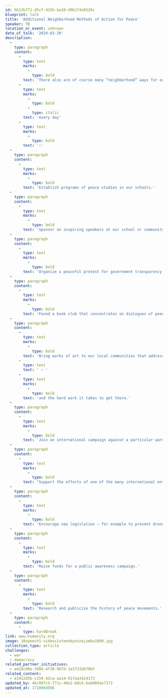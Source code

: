 ```yaml
---
id: 5b12b771-d5cf-433b-ba10-d9b174e8320c
blueprint: talk
title: 'Additional Neighborhood Methods of Action for Peace'
speaker: TB
location_or_event: unknown
date_of_talk: '2024-03-20'
description:
  -
    type: paragraph
    content:
      -
        type: text
        marks:
          -
            type: bold
        text: 'There also are of course many “neighborhood” ways for each of us to be a peacemaker '
      -
        type: text
        marks:
          -
            type: bold
          -
            type: italic
        text: 'every day'
      -
        type: text
        marks:
          -
            type: bold
        text: ':'
  -
    type: paragraph
    content:
      -
        type: text
        marks:
          -
            type: bold
        text: 'Establish programs of peace studies in our schools.'
  -
    type: paragraph
    content:
      -
        type: text
        marks:
          -
            type: bold
        text: 'Sponsor an inspiring speakers at our school or community.'
  -
    type: paragraph
    content:
      -
        type: text
        marks:
          -
            type: bold
        text: 'Organize a peaceful protest for government transparency.'
  -
    type: paragraph
    content:
      -
        type: text
        marks:
          -
            type: bold
        text: 'Found a book club that concentrates on dialogues of peace.'
  -
    type: paragraph
    content:
      -
        type: text
        marks:
          -
            type: bold
        text: 'Bring works of art to our local communities that address the need for peace'
      -
        type: text
        text: ' – '
      -
        type: text
        marks:
          -
            type: bold
        text: 'and the hard work it takes to get there.'
  -
    type: paragraph
    content:
      -
        type: text
        marks:
          -
            type: bold
        text: 'Join an international campaign against a particular warmonger, dictator or terrorist organization.'
  -
    type: paragraph
    content:
      -
        type: text
        marks:
          -
            type: bold
        text: "Support the efforts of one of the many international enterprises that work for peace.\_"
  -
    type: paragraph
    content:
      -
        type: text
        marks:
          -
            type: bold
        text: 'Encourage new legislation – for example to prevent drones from being used for military purposes.'
  -
    type: paragraph
    content:
      -
        type: text
        marks:
          -
            type: bold
        text: 'Raise funds for a public awareness campaign.'
  -
    type: paragraph
    content:
      -
        type: text
        marks:
          -
            type: bold
        text: 'Research and publicize the history of peace movements.'
  -
    type: paragraph
    content:
      -
        type: hardBreak
link: www.humanity.org
image: 10speech1-videosixteenbyninejumbo1600.jpg
collection_type: article
challenges:
  - war
  - democracy
related_partner_initiatives:
  - e418c09e-390d-4f38-987d-3a3731bb70b5
related_content:
  - e1912d5b-c259-42ca-aa14-01faa3424173
updated_by: 46c097c5-771c-49e2-b8c6-ba6009ae7172
updated_at: 1710964566
---
```

